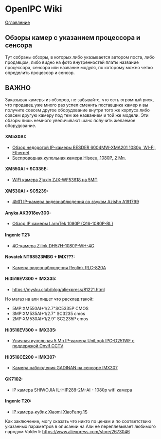 # OpenIPC Wiki
[Оглавление](../index.md)

Обзоры камер с указанием процессора и сенсора
----------------

Тут собраны обзоры, в которых либо указывается автором поста, либо продавцом,
либо видно на фото внутренностей платы название процессора, сенсора или название модуля,
по которому можно четко определить процессор и сенсор.

## ВАЖНО
Заказывая камеры из обзоров, не забывайте, что есть огромный риск,
что продавец уже много раз успел сменить поставщика камер и вы получите 
совсем другое оборудование внутри того же корпуса либо совсем другую камеру
под тем же названием и той же модели. Эти обзоры лишь немного увеличивают шанс
получить желаемое оборудование.

#### XM530AI:
- [Обзор недорогой IP-камеры BESDER 6004MW-XMA201 1080p, WI-FI, Ethernet](https://mysku.club/blog/aliexpress/91722.html)
- [Беспроводная купольная камера Hiseeu, 1080P, 2 Мп.](https://mysku.club/blog/aliexpress/80981.html)

#### XM550AI + SC335E:
- [WiFi камера Zjuxin ZJX-WF53618 на 5МП ](https://mysku.club/blog/aliexpress/82408.html)

#### XM530AI + SC5239:
- [4МП IP-камера видеонаблюдения со звуком Azishn A191799](https://mysku.club/blog/aliexpress/79642.html)

#### Anyka AK3918ev300:
- [Обзор IP камеры LarmTek 1080P (Q16-1080P-BL)](https://mysku.club/blog/aliexpress/89849.html)


#### Ingenic T21:
- [4G-камера Zilink DH57H-1080P-WH-4G](https://mysku.club/blog/aliexpress/82897.html)


#### Novatek NT98523MBG + IMX???:
- [Камера видеонаблюдения Reolink RLC-820A](https://mysku.club/blog/aliexpress/85188.html)


#### Hi3516EV300 + IMX335:
- https://mysku.club/blog/aliexpress/81221.html

Но магаз на али пишет что расклад такой:
* 5MP:XM550AI+1/2.7"SC5335P CMOS
* 3MP:XM535AI+1/2.7" SC3235 cmos
* 2MP:XM530AI+1/2.9" SC2235P cmos

#### Hi3516EV300 + IMX335:
- [Уличная купольная 5 Мп IP-камера UniLook IPC-D251WF с поддержкой Onvif CCTV](https://mysku.club/blog/aliexpress/80747.html)

#### Hi3516CE200 + IMX307:
- [Камера наблюдения GADINAN на сенсоре IMX307](https://mysku.club/blog/aliexpress/76939.html)

#### GK7102:
- [IP камера SHIWOJIA IL-HIP288-2M-AI - 1080p wifi камера](https://mysku.club/blog/aliexpress/79873.html)

#### Ingenic T20:
- [IP камера-кубик Xiaomi XiaoFang 1S](https://mysku.club/blog/jd/79711.html)


Как заключение, могу сказать что никто по ценам и по соответствию указанных параметров в описании на Али не переплевывает любимого народом Volderli:
https://www.aliexpress.com/store/2673046
